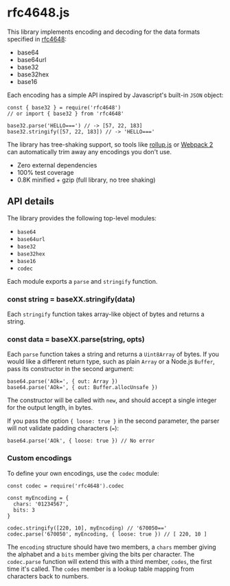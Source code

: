 # rfc4648.js

This library implements encoding and decoding for the data formats specified in [rfc4648](https://tools.ietf.org/html/rfc4648):

* base64
* base64url
* base32
* base32hex
* base16

Each encoding has a simple API inspired by Javascript's built-in `JSON` object:

    const { base32 } = require('rfc4648')
    // or import { base32 } from 'rfc4648'

    base32.parse('HELLO===') // -> [57, 22, 183]
    base32.stringify([57, 22, 183]) // -> 'HELLO==='

The library has tree-shaking support, so tools like [rollup.js](https://rollupjs.org/) or [Webpack 2](https://webpack.js.org/) can automatically trim away any encodings you don't use.

* Zero external dependencies
* 100% test coverage
* 0.8K minified + gzip (full library, no tree shaking)

## API details

The library provides the following top-level modules:

* `base64`
* `base64url`
* `base32`
* `base32hex`
* `base16`
* `codec`

Each module exports a `parse` and `stringify` function.

### const string = baseXX.stringify(data)

Each `stringify` function takes array-like object of bytes and returns a string.

### const data = baseXX.parse(string, opts)

Each `parse` function takes a string and returns a `Uint8Array` of bytes. If you would like a different return type, such as plain `Array` or a Node.js `Buffer`, pass its constructor in the second argument:

    base64.parse('AOk=', { out: Array })
    base64.parse('AOk=', { out: Buffer.allocUnsafe })

The constructor will be called with `new`, and should accept a single integer for the output length, in bytes.

If you pass the option `{ loose: true }` in the second parameter, the parser will not validate padding characters (`=`):

    base64.parse('AOk', { loose: true }) // No error

### Custom encodings

To define your own encodings, use the `codec` module:

    const codec = require('rfc4648').codec

    const myEncoding = {
      chars: '01234567',
      bits: 3
    }

    codec.stringify([220, 10], myEncoding) // '670050=='
    codec.parse('670050', myEncoding, { loose: true }) // [ 220, 10 ]

The `encoding` structure should have two members, a `chars` member giving the alphabet and a `bits` member giving the bits per character. The `codec.parse` function will extend this with a third member, `codes`, the first time it's called. The `codes` member is a lookup table mapping from characters back to numbers.
